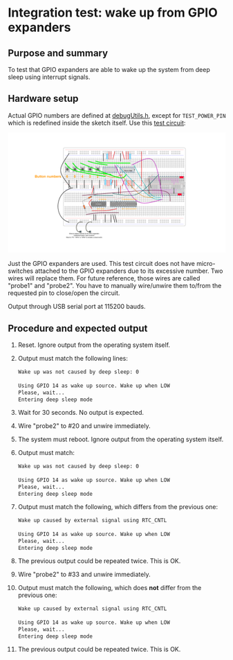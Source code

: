 # Integration test: wake up from GPIO expanders

## Purpose and summary

To test that GPIO expanders are able to wake up the system from deep sleep using interrupt signals.

## Hardware setup

Actual GPIO numbers are defined at [debugUtils.h](./debugUtils.h),
except for `TEST_POWER_PIN` which is redefined inside the sketch itself.
Use this [test circuit](../../Protoboards/ESP32-WROOM-DevKitC-2.diy):

![Test circuit image](../../Protoboards/ProtoBoard-ESP32-Dekvit-C-2.png)

Just the GPIO expanders are used.
This test circuit does not have micro-switches attached to the GPIO expanders due to its excessive number.
Two wires will replace them. For future reference, those wires are called "probe1" and "probe2".
You have to manually wire/unwire them to/from the requested pin to close/open the circuit.

Output through USB serial port at 115200 bauds.

## Procedure and expected output

1. Reset. Ignore output from the operating system itself.
2. Output must match the following lines:

   ```text
   Wake up was not caused by deep sleep: 0

   Using GPIO 14 as wake up source. Wake up when LOW
   Please, wait...
   Entering deep sleep mode
   ```

3. Wait for 30 seconds. No output is expected.
4. Wire "probe2" to #20 and unwire immediately.
5. The system must reboot. Ignore output from the operating system itself.
6. Output must match:

   ```text
   Wake up was not caused by deep sleep: 0

   Using GPIO 14 as wake up source. Wake up when LOW
   Please, wait...
   Entering deep sleep mode
   ```

7. Output must match the following, which differs from the previous one:

   ```text
   Wake up caused by external signal using RTC_CNTL

   Using GPIO 14 as wake up source. Wake up when LOW
   Please, wait...
   Entering deep sleep mode
   ```

8. The previous output could be repeated twice. This is OK.
9. Wire "probe2" to #33 and unwire immediately.
10. Output must match the following, which does **not** differ from the previous one:

    ```text
    Wake up caused by external signal using RTC_CNTL

    Using GPIO 14 as wake up source. Wake up when LOW
    Please, wait...
    Entering deep sleep mode
    ```

11. The previous output could be repeated twice. This is OK.
